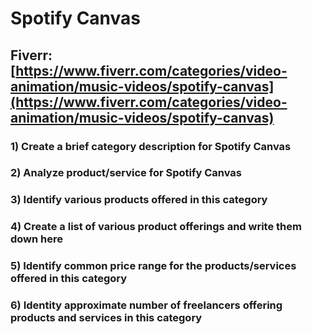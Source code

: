 # Spotify Canvas
## Fiverr: [https://www.fiverr.com/categories/video-animation/music-videos/spotify-canvas](https://www.fiverr.com/categories/video-animation/music-videos/spotify-canvas)
### 1) Create a brief category description for Spotify Canvas
### 2) Analyze product/service for Spotify Canvas
### 3) Identify various products offered in this category
### 4) Create a list of various product offerings and write them down here
### 5) Identify common price range for the products/services offered in this category
### 6) Identity approximate number of freelancers offering products and services in this category
